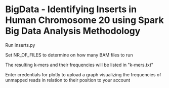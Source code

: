 # BigData - Identifying Inserts in Human Chromosome 20 using Spark Big Data Analysis Methodology

Run inserts.py

Set NR_OF_FILES to determine on how many BAM files to run

The resulting k-mers and their frequencies will be listed in "k-mers.txt"

Enter credentials for plotly to upload a graph visualizing the frequencies of unmapped reads in relation to their position to your account
